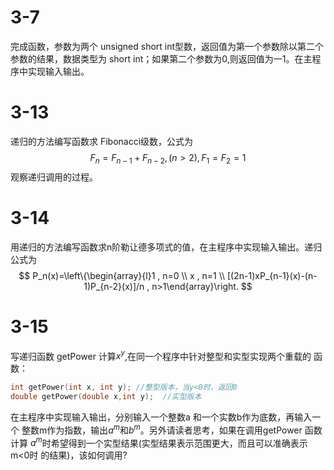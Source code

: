 # 3-7
完成函数，参数为两个 unsigned short int型数，返回值为第一个参数除以第二个参数的结果，数据类型为 short int；如果第二个参数为0,则返回值为一1。在主程序中实现输入输出。

# 3-13
递归的方法编写函数求 Fibonacci级数，公式为
$$ F_n =F_{n-1}  +F_{n-2},(n>2),F_1=F_2=1 $$
观察递归调用的过程。

# 3-14
用递归的方法编写函数求n阶勒让德多项式的值，在主程序中实现输入输出。递归公式为
$$ P_n(x)=\left\{\begin{array}{l}1 , n=0 \\
x , n=1 \\
[(2n-1)xP_{n-1}(x)-(n-1)P_{n-2}(x)]/n , n>1\end{array}\right. $$


# 3-15
写递归函数 getPower 计算$x^y$,在同一个程序中针对整型和实型实现两个重载的
函数：
```c++  
int getPower(int x, int y); //整型版本，当y<0时，返回0  
double getPower(double x,int y);  //实型版本  
```
在主程序中实现输入输出，分别输入一个整数a 和一个实数b作为底数，再输入一个
整数m作为指数，输出$a^m$和$b^m$。另外请读者思考，如果在调用getPower 函数计算
$a^m$时希望得到一个实型结果(实型结果表示范围更大，而且可以准确表示m<0时
的结果)，该如何调用?